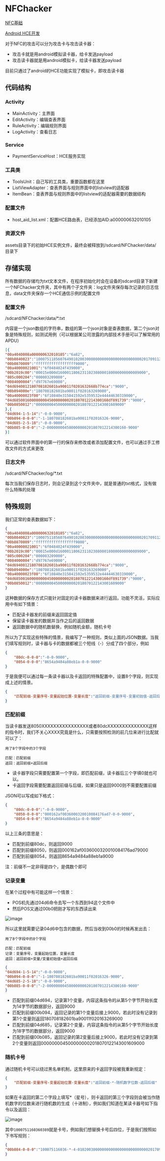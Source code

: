 # NFChacker

[NFC基础](https://xuanxuanblingbling.github.io/nfc/2018/07/29/NFC/)  

[Android HCE开发](https://xuanxuanblingbling.github.io/ctf/android/2018/07/29/AndriodHCE/)   

对于NFC的攻击可以分为攻击卡与攻击读卡器：

- 攻击卡就是用android模拟读卡器，给卡发送payload
- 攻击读卡器就是用android模拟卡，给读卡器发送payload

目前只通过了android的HCE功能实现了模拟卡，即攻击读卡器  

## 代码结构

### Activity

- MainActivity：主界面
- EditActivity：编辑查表界面
- RuleActivity：编辑规则界面
- LogActivity：查看日志

### Service

- PaymentServiceHost：HCE服务实现

### 工具类

- ToolsUnit：自己写的工具类，重要函数都在这里
- ListViewAdapter：查表界面与规则界面中的listview的适配器
- ItemBean：查表界面与规则界面中的listview的适配器需要的数据结构

### 配置文件

- host_aid_list.xml：配置HCE路由表，已经添加AID:a000000632010105

### 资源文件

assets目录下的初始HCE实例文件，最终会被释放到/sdcard/NFChacker/data/目录下

## 存储实现

所有数据的存储均为txt文本文件，在程序初始化时会在设备的sdcard目录下新建一个NFChacker文件夹，其中有两个子文件夹：log文件夹保存每次记录的日志信息，data文件夹保存一个HCE通信示例的配置文件

### 配置文件

/sdcard/NFChacker/data/*.txt

内容是一个json数组的字符串，数组的第一个json对象是查表数据，第二个json对象是特殊规则，如测试用例（可以根据某公司泄露的内部技术手册可以了解常用的APDU）

```JSON
[{
"00a4040008a000000632010105":"6a82",
"00b0840023":"10007511856076490102003000000000000000000000000020170911201909130000009000",
"00b0870009":"ffffffffffffffffff9000",
"00a40000021001":"6f0484024f439000",
"00b2019c00":"00015e000d1600011806231102308000180000000000009000",
"805c000204":"000003209000",
"0084000004":"d97767e69000",
"04d6940012180708182601ba90011f0201632668b774ca":"9000",
"00b094000e":"180708182601ba90011f020163269000",
"00a40000023f00":"6f10840e315041592e5359532e44444630319000",
"04d6850016000000004500000000201807012214300160df891739":"9000",
"00b0850012":"0000000045000000002018070122143001609000"
},{
"04d694-1-5-14":"-0-0-9000",
"00b094-0-0-0":"-1-180708182601ba90011f02016326-9000",
"04d685-2-5-18":"-0-0-9000",
"00b085-0-0-0":"-2-000000004500000000201807012214300160-9000"
}]

```

可以通过软件界面中的第一行的保存来修改或者添加配置文件，也可以通过手工修改文件的方式来更改

### 日志文件

/sdcard/NFChacker/log/*.txt

每次当我们保存日志时，则会记录到这个文件夹中，就是普通的txt格式，没有做什么特殊的处理

## 特殊规则

我们正常的查表数据如下：

```JSON
{
"00a4040008a000000632010105":"6a82",
"00b0840023":"10007511856076490102003000000000000000000000000020170911201909130000009000",
"00b0870009":"ffffffffffffffffff9000",
"00a40000021001":"6f0484024f439000",
"00b2019c00":"00015e000d1600011806231102308000180000000000009000",
"805c000204":"000003209000",
"0084000004":"d97767e69000",
"04d6940012180708182601ba90011f0201632668b774ca":"9000",
"00b094000e":"180708182601ba90011f020163269000",
"00a40000023f00":"6f10840e315041592e5359532e44444630319000",
"04d6850016000000004500000000201807012214300160df891739":"9000",
"00b0850012":"0000000045000000002018070122143001609000"
}
```

这种数据的保存方式只能针对固定的读卡器数据来进行返回，功能不灵活，实际应用中有如下情景：

- 匹配读卡器发的前缀来返回固定值
- 保留读卡器发的数据并当作之后的返回数据
- 返回数据中的随机数替换，例如随机金额，随机卡号

所以为了实现这些特殊的情景，我编写了一种规则，类似上面的JSON数据。当我们填写规则时，读卡器与卡的数据都被三个短线（-）分成了四个部分，例如

```JSON
{
    "80dc-0-0-0":"-0-0-9000",
    "8054-0-0-0":"8654a9484a88eb1a-0-0-9000"
}
```

于是我便可以通过每一条读卡器以及卡返回的特殊配置中，设置8个字段，则实现成上述的情景。

```JSON
{
	"匹配前缀-变量序号-变量起始位置-变量长度":"返回前缀-变量序号-变量初始值-返回后缀"
}
```



### 匹配前缀

当读卡器发送8050XXXXXXXXXXXXXXXX或者80dcXXXXXXXXXXXXXX这样的指令时，我们不关心XXXX究竟是什么，只需要按照检测的前几位来进行比配就可以了：

```
用了8个字段中的3个字段

匹配：匹配前缀
返回：返回前缀+返回后缀
```

- 读卡器字段只需要配置第一个字段，即匹配前缀，读卡器后三个字填0就也可以。
- 卡返回字段需要配置返回前缀与后缀，如果只是返回9000则不需要配置前缀

JSON可以写成如下格式：

```json
{
    "80dc-0-0-0":"-0-0-9000",
    "8050-0-0-0":"000162af0036000320010084176ad7-0-0-9000",
    "8054-0-0-0":"8654a9484a88eb1a-0-0-9000"
}
```

以上三条的意思是：

- 匹配到前缀80dc，则返回9000
- 匹配到前缀8050，则返回000162af0036000320010084176ad79000
- 匹配到前缀8054，则返回8654a9484a88eb1a9000

注：前缀不一定非得是四个，是偶数个即可

### 记录变量

在某个过程中有可能这样一个情景：

- POS机先通过04d6命令去写一个东西到94这个文件中
- 然后POS又通过00b0把刚才写的东西读出来

![image](https://xuanxuanblingbling.github.io/assets/pic/nfcsave.png)

所以这里就需要记录04d6中包含的数据，然后当收到00b0的时候再发出去：

```
用了8个字段中的8个字段

匹配：匹配前缀
记录：变量序号，变量起始位置，变量长度
返回：返回前缀+变量/变量初始值+返回后缀

```

```JSON
{
"04d694-1-5-14":"-0-0-9000",
"00b094-0-0-0":"-1-180708182601ba90011f02016326-9000",
"04d685-2-5-18":"-0-0-9000",
"00b085-0-0-0":"-2-000000004500000000201807012214300160-9000"
}
```

- 匹配到前缀04d694，记录第1个变量，内容这条指令的从第5个字节开始长度为14字节的数据部分，返回9000
- 匹配到前缀00b094，返回记录的第1个变量后接上9000，若此时没有记录到第1个变量则返回180708182601ba90011f020163269000
- 匹配到前缀04d685，记录第2个变量，内容这条指令的从第5个字节开始长度为18字节的数据部分，返回9000
- 匹配到前缀00b085，返回记录的第2变量后接上9000，若此时没有记录到第2个变量则返回0000000045000000002018070122143001609000

### 随机卡号

通过随机卡号可以绕过黑名单机制，这里原来的卡返回字段被我重新规定：

```json
{
	"匹配前缀-变量序号-变量起始位置-变量长度":"返回前缀-*-随机数字位数-返回后缀"
}
```

如果在卡返回的第二个字段上填写*（星号），则卡返回的第三个字段则会被当作随机数字的位数来进行随机数的生成（十进制），例如我们知道在某读卡器号如下指令以及返回：

![image](https://xuanxuanblingbling.github.io/assets/pic/nfcid.png)

其中`1000751160360389`就是卡号，例如我们想替换卡号后四位，于是我们按照如下书写规则：

```json
{
"00b084-0-0-0":"100075116036-*-4-0102003000000000000000000000000020170911201909130000009000"
}
```